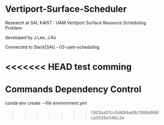 # Vertiport-Surface-Scheduler
Research at SAI, KAIST : UAM Vertiport Surface Resource Scheduling Problem

developed by J.Lee, J.Ko

Connected to Slack[SAI] - 03-uam-scheduling

<<<<<<< HEAD
test comming
=======
# Commands Dependency Control

conda env create --file environment.yml 
>>>>>>> 1363ba07cc5d684a68c1988d986ca3926e546c3e
